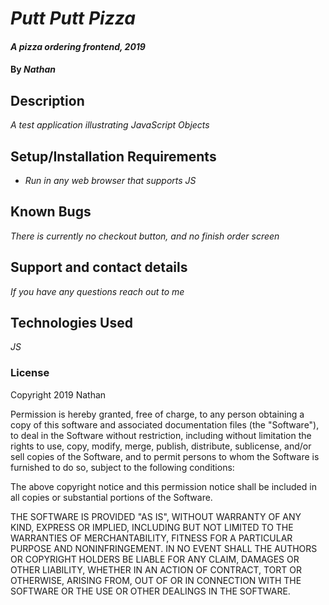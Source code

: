# _Putt Putt Pizza_

#### _A pizza ordering frontend, 2019_

#### By _**Nathan**_

## Description

_A test application illustrating JavaScript Objects_

## Setup/Installation Requirements

* _Run in any web browser that supports JS_

## Known Bugs

_There is currently no checkout button, and no finish order screen_

## Support and contact details

_If you have any questions reach out to me_

## Technologies Used

_JS_

### License

Copyright 2019 Nathan

Permission is hereby granted, free of charge, to any person obtaining a copy of this software and associated documentation files (the "Software"), to deal in the Software without restriction, including without limitation the rights to use, copy, modify, merge, publish, distribute, sublicense, and/or sell copies of the Software, and to permit persons to whom the Software is furnished to do so, subject to the following conditions:

The above copyright notice and this permission notice shall be included in all copies or substantial portions of the Software.

THE SOFTWARE IS PROVIDED "AS IS", WITHOUT WARRANTY OF ANY KIND, EXPRESS OR IMPLIED, INCLUDING BUT NOT LIMITED TO THE WARRANTIES OF MERCHANTABILITY, FITNESS FOR A PARTICULAR PURPOSE AND NONINFRINGEMENT. IN NO EVENT SHALL THE AUTHORS OR COPYRIGHT HOLDERS BE LIABLE FOR ANY CLAIM, DAMAGES OR OTHER LIABILITY, WHETHER IN AN ACTION OF CONTRACT, TORT OR OTHERWISE, ARISING FROM, OUT OF OR IN CONNECTION WITH THE SOFTWARE OR THE USE OR OTHER DEALINGS IN THE SOFTWARE.
